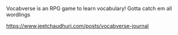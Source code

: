 Vocabverse is an RPG game to learn vocabulary! Gotta catch em all wordlings 

https://www.jeetchaudhuri.com/posts/vocabverse-journal